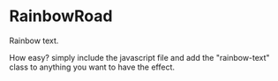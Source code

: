 RainbowRoad
===========

Rainbow text.

How easy?  simply include the javascript file and add the "rainbow-text" class to anything you want to have the effect.
